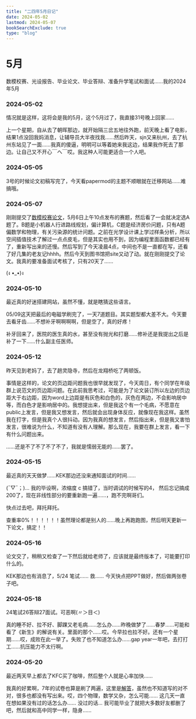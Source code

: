 ```yaml
---
title: "二四年5月日记"
date: 2024-05-02
lastmod: 2024-05-07
bookSearchExclude: true
type: "blog"
---
```



<!--more-->

# 5月

数模校赛、光设报告、毕业论文、毕业答辩、准备升学笔试和面试……我的2024年5月

### 2024-05-02

情况就是这样，这将会是我的5月，这个5月过了，我直接31号晚上回家……

上一个星期，自从去了朝晖那边，就开始隔三岔五地往外跑，前天晚上看了电影，结果1点没回我妈消息，让辅导员大半夜找我……然后昨天，sjn又来杭州，去了杭州东站见了一面……我真的傻逼，明明可以等着她来我这边，结果我作死去了那边。让自己又不开心￣へ￣哎。我这种人可能更适合一个人吧。

### 2024-05-05

3号的时候论文初稿写完了，今天看papermod的主题不顺眼就在迁移网站……难搞哦。


### 2024-05-07

刚刚提交了[数模校赛论文](/documents/class/y24-modelling.pdf)，5月6日上午10点发布的赛题，然后看了一会就决定选A题了。B题是小机器人行进路线规划，偏计算机，C题是经济房价问题，只有A题偏数学和物理，有关污染源的统计问题。之前在光学设计课上学过样条分析，所以空间插值技术了解过一点点皮毛，但是其实也用不到，因为编程里面函数都已经有了，重新写出来的还慢。然后写到了今天凌晨4点，中间也不是一直都在写，还看了好几集的老友记hhhh。然后今天到图书馆把site又动了动。就在刚刚提交了论文。我真的要准备面试考核了，只有20天了……

(ง •_•)ง

### 2024-05-10

最近真的好迷搭建网站，虽然不懂，就是瞎猜这些语言。

05/09这天把最后的电磁学刷完了，一天7道题目。其实题型都大差不大。今天要去看牙齿……不想补牙啊啊啊啊，但是空了，真的好疼！

补牙回来了，医院的医生真的水，甚至没有抛光和打磨……修补还是我提出之后是补了一下……什么副主任医师。


### 2024-05-12

昨天见到老妈了，去了趟灵隐寺，然后在龙翔桥吃了两顿饭。

事情是这样的，论文的页边距问题我也很早就发现了，今天周日，有个同学在年级群上说范文的页边距问题。在此前我思考过，可能是为了论文装订所以左边的页边距大于右边距，因为word上边距是有灰色和白色的，灰色在两边，不会影响居中等，而白色才是影响居中的。我想提出来，但是我这个有一个毛病，不愿意在public上发言，但是我又想发言，然后就会出现身体反应，就像现在我这样。虽然我在打字，但是我真个人很抖动。因为我真的想发言，然后指出来，但是我又害怕发言，很难说为什么，不知道有没有人理解。那么现在，我要在群上发言，看一下有什么问题出来。

……还是不了不了不了不了，我就是懦弱无能的……罢了。


### 2024-05-15

最近真的天天做梦……KEK那边还没来通知面试的时间……

(ˉ▽ˉ；)...  我的毕设啊，浓缩度 c 搞错了，当时调试的时候写的4， 然后忘记搞成200了，现在非线性部分的要重新跑一遍……，跑不完啊哥们。

快点过去吧，拜托拜托。

查重率0%！！！！！！虽然理论都是别人的……晚上再跑跑图，然后明天更新一下论文，搞定！！



### 2024-05-16

论文交了，稍稍又检查了一下然后就给老师了，应该就是最终版本了，可能要打印什么的。

KEK那边也有消息了，5/24 笔试…… 救…… 今天快点把PPT做好，然后做两张卷子吧。


### 2024-05-18

24笔试26答辩27面试。可恶啊(〃＞目＜)

真的睡不好、拉不好、脚踝又老毛病……怎么办……昨晚做梦了……春梦……可能和看了《新生》的解说有关。里面的那个……哎。今早拉也拉不好。还有一个星期……哎，成败在此一举了。失败了也不知道怎么办……gap year一年吧，去打打工……抗压能力不太行啊。

### 2024-05-20

最近两天早上都去了KFC买了咖啡，然后整个人就是心率加快…… 

我真的好累啊，7年的试卷也算是刷了两遍，这里是[解答](/documents/kekPhysicsTestAnswerbyHYQ.pdf)，虽然也不知道写的对不对，很多也都没有写出来。哎，四个物理，数学又杂，怎么可能…… 这几天一直在想如果没有过的话怎么办…… 没过的话… 我可能毕业了就把大多数好友都删了吧，然后就和高中同学一样，隐身……